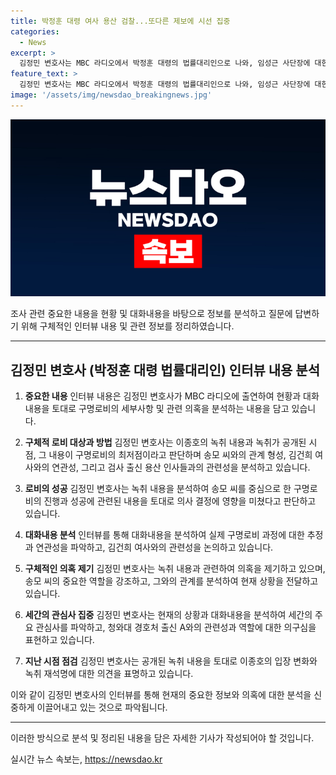 ```yaml
---
title: 박정훈 대령 여사 용산 검찰...또다른 제보에 시선 집중
categories:
  - News
excerpt: >
  김정민 변호사는 MBC 라디오에서 박정훈 대령의 법률대리인으로 나와, 임성근 사단장에 대한 녹취파일과 구명 로비 관련한 내용을 토론했습니다. 이종호의 녹취파일과 김건희 여사 간의 연관성, 검사 출신 용산 인사들과의 관계, 송 모 씨와의 관련성, 그리고 김건희 여사와의 연락 등을 다루었는데, 송 모 씨와의 연관성 등에 대한 새로운 정보는 나오지 않았습니다. 변호사는 녹취파일 등을 통해 정보의 신뢰도를 확인할 필요가 있다고 언급했으며, 녹취파일에 대한 정확한 해석과 추가적 정보의 유효성이 검토되어야 하며, 이러한 정보들이 또다른 의혹을 제기할 수도 있다고 밝혔습니다. (총 150자)
feature_text: >
  김정민 변호사는 MBC 라디오에서 박정훈 대령의 법률대리인으로 나와, 임성근 사단장에 대한 녹취파일과 구명 로비 관련한 내용을 토론했습니다. 이종호의 녹취파일과 김건희 여사 간의 연관성, 검사 출신 용산 인사들과의 관계, 송 모 씨와의 관련성, 그리고 김건희 여사와의 연락 등을 다루었는데, 송 모 씨와의 연관성 등에 대한 새로운 정보는 나오지 않았습니다. 변호사는 녹취파일 등을 통해 정보의 신뢰도를 확인할 필요가 있다고 언급했으며, 녹취파일에 대한 정확한 해석과 추가적 정보의 유효성이 검토되어야 하며, 이러한 정보들이 또다른 의혹을 제기할 수도 있다고 밝혔습니다. (총 150자)
image: '/assets/img/newsdao_breakingnews.jpg'
---
```


<p><img src="/assets/img/newsdao_breakingnews.jpg" alt="koreaapp 속보" /></p>

<p>조사 관련 중요한 내용을 현황 및 대화내용을 바탕으로 정보를 분석하고 질문에 답변하기 위해 구체적인 인터뷰 내용 및 관련 정보를 정리하였습니다.</p>

<hr />

<h2 data-ke-size="size26">김정민 변호사 (박정훈 대령 법률대리인) 인터뷰 내용 분석</h2>

<ol>
<li><p><strong>중요한 내용</strong>
인터뷰 내용은 김정민 변호사가 MBC 라디오에 출연하여 현황과 대화내용을 토대로 구명로비의 세부사항 및 관련 의혹을 분석하는 내용을 담고 있습니다.</p></li>
<li><p><strong>구체적 로비 대상과 방법</strong>
김정민 변호사는 이종호의 녹취 내용과 녹취가 공개된 시점, 그 내용이 구명로비의 최저점이라고 판단하며 송모 씨와의 관계 형성, 김건희 여사와의 연관성, 그리고 검사 출신 용산 인사들과의 관련성을 분석하고 있습니다.</p></li>
<li><p><strong>로비의 성공</strong>
김정민 변호사는 녹취 내용을 분석하여 송모 씨를 중심으로 한 구명로비의 진행과 성공에 관련된 내용을 토대로 의사 결정에 영향을 미쳤다고 판단하고 있습니다.</p></li>
<li><p><strong>대화내용 분석</strong>
인터뷰를 통해 대화내용을 분석하여 실제 구명로비 과정에 대한 추정과 연관성을 파악하고, 김건희 여사와의 관련성을 논의하고 있습니다.</p></li>
<li><p><strong>구체적인 의혹 제기</strong>
김정민 변호사는 녹취 내용과 관련하여 의혹을 제기하고 있으며, 송모 씨의 중요한 역할을 강조하고, 그와의 관계를 분석하여 현재 상황을 전달하고 있습니다.</p></li>
<li><p><strong>세간의 관심사 집중</strong>
김정민 변호사는 현재의 상황과 대화내용을 분석하여 세간의 주요 관심사를 파악하고, 청와대 경호처 출신 A와의 관련성과 역할에 대한 의구심을 표현하고 있습니다.</p></li>
<li><p><strong>지난 시점 점검</strong>
김정민 변호사는 공개된 녹취 내용을 토대로 이종호의 입장 변화와 녹취 재석명에 대한 의견을 표명하고 있습니다.</p></li>
</ol>

<p>이와 같이 김정민 변호사의 인터뷰를 통해 현재의 중요한 정보와 의혹에 대한 분석을 신중하게 이끌어내고 있는 것으로 파악됩니다.</p>

<hr />

<p>이러한 방식으로 분석 및 정리된 내용을 담은 자세한 기사가 작성되어야 할 것입니다.</p>
실시간 뉴스 속보는, <a href="https://newsdao.kr" rel="dofollow">https://newsdao.kr</a>


